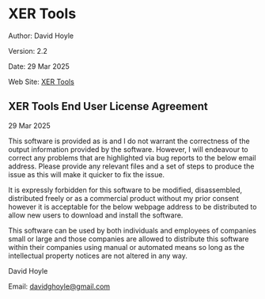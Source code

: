 # XER Tools

Author:   David Hoyle

Version:  2.2

Date:     29 Mar 2025

Web Site: [XER Tools](https://github.com/DGH2112/|XER-Tools-Public-)

## XER Tools End User License Agreement

29 Mar 2025

This software is provided as is and I do not warrant the correctness of the output information provided by the software. However, I will endeavour to correct any problems that are highlighted via bug reports to the below email address. Please provide any relevant files and a set of steps to produce the issue as this will make it quicker to fix the issue.

It is expressly forbidden for this software to be modified, disassembled, distributed freely or as a commercial product without my prior consent however it is acceptable for the below webpage address to be distributed to allow new users to download and install the software.

This software can be used by both individuals and employees of companies small or large and those companies are allowed to distribute this software within their companies using manual or automated means so long as the intellectual property notices are not altered in any way.

David Hoyle

Email: [davidghoyle@gmail.com](davidghoyle@gmail.com)
